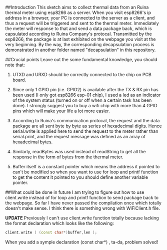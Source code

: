 ##Introduction
This sketch aims to collect thermal data from an Ruina thermal meter using esp8266 as a server.
When you visit esp8266's ip address in a browser, your PC is connected to the server as a client, and thus a request will be triggered
and sent to the thermal meter. Immediately the meter will response to that and send a data package back, which is capsulated 
according to Ruina Company's protocal. Transmitted by the esp8266, the package is at last exhibited on the webpage you visit at the very 
beginning.
By the way, the corresponding decapsulation process is demonstrated in another folder named "decapsulation" in this repository. 

##Crucial points
Leave out the some fundamental knowledge, you should note that: 
  1. UTXD and URXD should be correctly connected to the chip on PCB board.
  
  2. Since only 1 GPIO pin (i.e. GPIO2) is available after the TX & RX pin has been used (I only got esp8266 esp-01 chip), I used a led as an indicator of the system status (turned on or off when a certain task has been done). I strongly suggest you to buy a wifi chip with more than 4 GPIO pins which will make your life a lot more easier.
  
  3. According to Ruina's communication protocal, the request and the data package are all sent byte by byte as series of hexadecimal digits. Hence serial.write is applied here to send the request to the meter rather than serial.print, and the request message was defined as an array of hexadecimal bytes.
  
  4. Similarly, readBytes was used instead of readString to get all the response in the form of bytes from the thermal meter.
  
  5. Buffer itself is a constant pointer which means the address it pointed to can't be modified so when you want to use for loop and printf function to get the content it pointed to you should define another variable pointer.

##What could be done in future
I am trying to figure out how to use client.write instead of for loop and printf function to send package back to the webpage.
So far I have never passed the compilation once which totally doesn't make sense. I think there is something wrong with WiFiClient.h file.

**UPDATE**
Previously I can't use client.write function totally because lacking the format declaration which looks like the following:
```c++
client.write ( (const char*)buffer,len );
```
When you add a symple declaration (const char*) , ta-da, problem solved!
